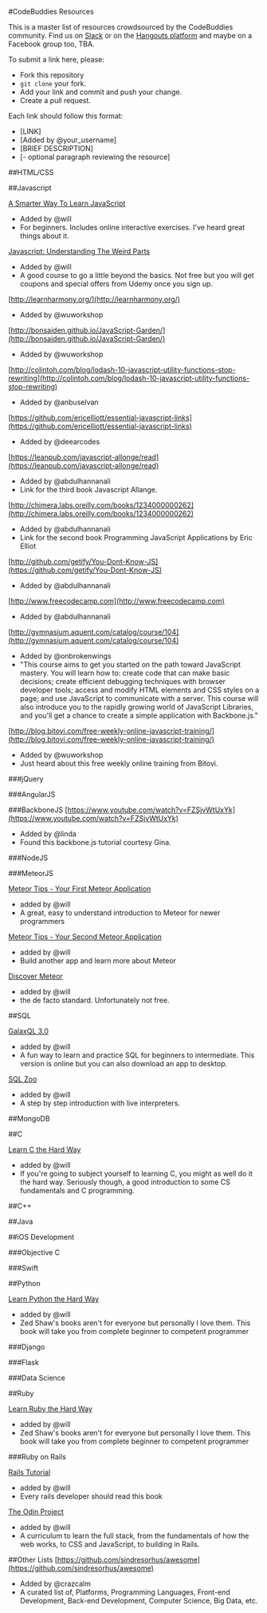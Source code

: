#CodeBuddies Resources

This is a master list of resources crowdsourced by the CodeBuddies community. Find us on [Slack](http://codebuddiesmeet.herokuapp.com) or on the [Hangouts platform](http://hangouts.codebuddies.org) and maybe on a Facebook group too, TBA.

To submit a link here, please:
- Fork this repository
- `git clone` your fork.
- Add your link and commit and push your change.
- Create a pull request.

Each link should follow this format:
- [LINK]
- [Added by @your_username]
- [BRIEF DESCRIPTION]
- [- optional paragraph reviewing the resource]

##HTML/CSS

##Javascript

[A Smarter Way To Learn JavaScript](http://www.amazon.com/Smarter-Way-Learn-JavaScript-technology-ebook/dp/B00H1W9I6C)
- Added by @will
- For beginners.  Includes online interactive exercises.  I've heard great things about it.

[Javascript: Understanding The Weird Parts](https://www.udemy.com/understand-javascript/)
- Added by @will
- A good course to go a little beyond the basics.  Not free but you will get coupons and special offers from Udemy once you sign up.

[http://learnharmony.org/](http://learnharmony.org/)
- Added by @wuworkshop

[http://bonsaiden.github.io/JavaScript-Garden/](http://bonsaiden.github.io/JavaScript-Garden/)
- Added by @wuworkshop

[http://colintoh.com/blog/lodash-10-javascript-utility-functions-stop-rewriting](http://colintoh.com/blog/lodash-10-javascript-utility-functions-stop-rewriting)
- Added by @anbuselvan

[https://github.com/ericelliott/essential-javascript-links](https://github.com/ericelliott/essential-javascript-links)
- Added by @deearcodes

[https://leanpub.com/javascript-allonge/read](https://leanpub.com/javascript-allonge/read)
- Added by @abdulhannanali
- Link for the third book Javascript Allange.

[http://chimera.labs.oreilly.com/books/1234000000262](http://chimera.labs.oreilly.com/books/1234000000262)
- Added by @abdulhannanali
- Link for the second book Programming JavaScript Applications by Eric Elliot

[http://github.com/getify/You-Dont-Know-JS](https://github.com/getify/You-Dont-Know-JS)
- Added by @abdulhannanali

[http://www.freecodecamp.com](http://www.freecodecamp.com)
- Added by @abdulhannanali

[http://gymnasium.aquent.com/catalog/course/104](http://gymnasium.aquent.com/catalog/course/104)
- Added by @onbrokenwings
- "This course aims to get you started on the path toward JavaScript mastery. You will learn how to: create code that can make basic decisions; create efficient debugging techniques with browser developer tools; access and modify HTML elements and CSS styles on a page; and use JavaScript to communicate with a server. This course will also introduce you to the rapidly growing world of JavaScript Libraries, and you'll get a chance to create a simple application with Backbone.js."

[http://blog.bitovi.com/free-weekly-online-javascript-training/](http://blog.bitovi.com/free-weekly-online-javascript-training/)
- Added by @wuworkshop
- Just heard about this free weekly online training from Bitovi.

###jQuery

###AngularJS

###BackboneJS
[https://www.youtube.com/watch?v=FZSjvWtUxYk](https://www.youtube.com/watch?v=FZSjvWtUxYk)
- Added by @linda
- Found this backbone.js tutorial courtesy Gina.

###NodeJS

###MeteorJS

[Meteor Tips - Your First Meteor Application](http://meteortips.com/first-meteor-tutorial/)
- added by @will
- A great, easy to understand introduction to Meteor for newer programmers

[Meteor Tips - Your Second Meteor Application](http://meteortips.com/second-meteor-tutorial/)
- added by @will
- Build another app and learn more about Meteor

[Discover Meteor](https://www.discovermeteor.com/)
- added by @will
- the de facto standard.  Unfortunately not free.

##SQL

[GalaxQL 3.0](http://sol.gfxile.net/g3/)
- added by @will
- A fun way to learn and practice SQL for beginners to intermediate.  This version is online but you can also download an app to desktop.

[SQL Zoo](http://sqlzoo.net/)
- added by @will
- A step by step introduction with live interpreters.

##MongoDB

##C

[Learn C the Hard Way](http://c.learncodethehardway.org/book/index.html)
- added by @will
- If you're going to subject yourself to learning C, you might as well do it the hard way.  Seriously though, a good introduction to some CS fundamentals and C programming.

##C++

##Java

##iOS Development

###Objective C

###Swift

##Python

[Learn Python the Hard Way](http://learnpythonthehardway.org/)
- added by @will
- Zed Shaw's books aren't for everyone but personally I love them.  This book will take you from complete beginner to competent programmer

###Django

###Flask

###Data Science

##Ruby

[Learn Ruby the Hard Way](http://learnrubythehardway.org/book)
- added by @will
- Zed Shaw's books aren't for everyone but personally I love them.  This book will take you from complete beginner to competent programmer

###Ruby on Rails

[Rails Tutorial](https://www.railstutorial.org/)
- added by @will
- Every rails developer should read this book

[The Odin Project](http://www.theodinproject.com/)
- added by @will
- A curriculum to learn the full stack, from the fundamentals of how the web works, to CSS and JavaScript, to building in Rails.

##Other Lists
[https://github.com/sindresorhus/awesome](https://github.com/sindresorhus/awesome)
- Added by @crazcalm
- A curated list of, Platforms, Programming Languages, Front-end Development, Back-end Development, Computer Science, Big Data, etc.
